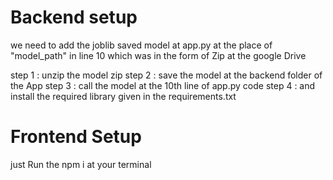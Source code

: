 
# Backend setup 

we need to add the joblib saved model at app.py at the place of "model_path" in line 10 which was in the form of Zip at the google Drive

step 1 : unzip the model zip 
step 2 : save the model at the backend folder of the App 
step 3 : call the model at the 10th line of app.py code 
step 4 : and install the required library given in the requirements.txt

# Frontend Setup 

just Run the npm i  at your terminal
